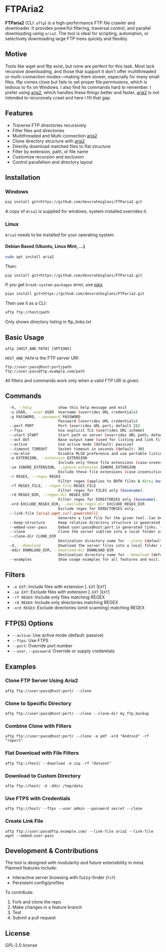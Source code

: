 # FTPAria2

**FTParia2** (CLI: `aftp`) is a high-performance FTP file crawler and downloader. It provides powerful filtering, traversal control, and parallel downloading using `aria2`. The tool is ideal for scripting, automation, or selectively downloading large FTP trees quickly and flexibly.

## Motive

Tools like wget and lftp exist, but none are perfect for this task. Most lack recursive downloading, and those that support it don't offer multithreaded or multi-connection modes—making them slower, especially for many small files. lftp comes close but fails to set proper file permissions, which is tedious to fix on Windows. I also find its commands hard to remember. I prefer using [aria2](https://github.com/aria2/aria2), which handles these things better and faster, [aria2](https://github.com/aria2/aria2) is not intended to recursively crawl and here I fill that gap.
<!-- I built this mostly for myself because I wanted something fast, simple, and cross-platform friendly using aria2 -->
## Features

- Traverse FTP directories recursively
- Filter files and directories
- Multithreaded and Multi-connection [aria2](https://github.com/aria2/aria2)
- Clone directory structure with [aria2](https://github.com/aria2/aria2)
- Directly download matched files to flat structure
- Filter by extension, path, or file name
- Customize recursion and exclusion
- Control parallelism and directory layout

## Installation

### Windows

```bash
pip install git+https://github.com/devvratmiglani/FTParia2.git
```
A copy of `Aria2` is supplied for windows, system installed overrides it.

### Linux
`Aria2` needs to be installed for your operating system.
#### Debian Based (Ubuntu, Linux Mint, ...)
```bash
sudo apt install aria2
```
Then:
```bash
pip install git+https://github.com/devvratmiglani/FTParia2.git
```
If you get `break-system-packages` error, use [pipx](https://github.com/pypa/pipx?tab=readme-ov-file#pipx--install-and-run-python-applications-in-isolated-environments)
```bash
pipx install git+https://github.com/devvratmiglani/FTParia2.git
```

<!-- Or install directly with pip once published:
```bash
pip install FTParia2
``` -->
Then use it as a CLI:

```bash
aftp ftp://host/path
```
Only shows directory listing in ftp_links.txt

## Basic Usage

```
aftp [HOST_AND_PATH] [OPTIONS]
```

`HOST_AND_PATH` is the FTP server URI:

```
ftp://user:pass@host:port/path
ftp://user:pass@ftp.example.com/path
```

All filters and commands work only when a valid FTP URI is given.

## Commands
```bash
  -h, --help            show this help message and exit
  -u USER, --user USER  Username (overrides URL credentials)
  -p PASSWORD, --password PASSWORD
                        Password (overrides URL credentials)
  --port PORT           Port (overrides URL port; default 21)
  --ftps                Use explicit TLS (overrides URL scheme)
  --start START         Start path on server (overrides URL path; default '/')
  --out OUT             Base output name (used for listing and link files)
  --active              Use active mode (default: passive)
  --timeout TIMEOUT     Socket timeout in seconds (default: 30)
  --no-mlsd             Disable MLSD preference and use portable listing
  -e EXTENSION, --extension EXTENSION
                        Include only these file extensions (case-insensitive). Repeat or comma-separate.
  -ie IGNORE_EXTENSION, --ignore-extension IGNORE_EXTENSION
                        Exclude these file extensions (case-insensitive). Repeat or comma-separate.
  -r REGEX, --regex REGEX
                        Filter regex (applies to BOTH files & dirs; basename).
  -rf REGEX_FILE, --regex-file REGEX_FILE
                        Filter regex for FILES only (basename).
  -rd REGEX_DIR, --regex-dir REGEX_DIR
                        Filter regex for DIRECTORIES only (basename).
  -xrd EXCLUDE_REGEX_DIR, --exclude-regex-dir EXCLUDE_REGEX_DIR
                        Exclude regex for DIRECTORIES only.
  --link-file {aria2,wget,curl,powershell}
                        Generate a link file for the given tool. Can be specified multiple times.
  --keep-structure      Keep relative directory structure in generated link files (per-file dir).
  --embed-user-pass     Embed user:pass@host:port in generated links. (Clone mode implies this by default.)
  --clone               Clone the server subtree into a local folder using aria2c.
  --clone-dir CLONE_DIR
                        Destination directory name for --clone (default: host name).
  -d, --download        Download the server files into a local folder using aria2c. Ignored if --clone is used
  -ddir DOWNLOAD_DIR, --download-dir DOWNLOAD_DIR
                        Destination directory name for --download (default: host name).
  --examples            Show usage examples for all features and exit.
```
<!-- - `--server`: (Reserved for future - run interactive server) -->
## Filters

- `-e EXT`: Include files with extension [`.EXT` |`EXT`]
- `-ie EXT`: Exclude files with extension [`.EXT` |`EXT`]
- `-rf REGEX`: Include only files matching REGEX
- `-rd REGEX`: Include only directories matching REGEX
- `-xrd REGEX`: Exclude directories (omit scanning) matching REGEX
<!-- - `--max-depth N`: Limit recursion depth
- `--max-files N`: Stop after N files
- `--max-size N`: Skip files larger than N bytes -->

## FTP(S) Options
- `--active`: Use active mode (default: passive)
- `--ftps`: Use FTPS
- `--port`: Override port number
- `--user`, `--password`: Override or supply credentials

## Examples

### Clone FTP Server Using Aria2
```
aftp ftp://user:pass@host:port/ --clone
```

### Clone to Specific Directory
```
aftp ftp://user:pass@host:port/ --clone --clone-dir my_ftp_backup
```

### Combine Clone with Filters
```
aftp ftp://user:pass@host:port/ --clone -e pdf -xrd "Android" -rf "report"
```

### Flat Download with File Filters
```
aftp ftp://host/ --download -e zip -rf "dataset"
```

### Download to Custom Directory
```
aftp ftp://host/ -d -ddir /tmp/data
```

### Use FTPS with Credentials
```
aftp ftp://host/ --ftps --user admin --password secret --clone
```
### Create Link File
```
aftp ftp://user:pass@ftp.example.com/ --link-file aria2 --link-file wget --embed-user-pass
```

## Development & Contributions

The tool is designed with modularity and future extensibility in mind. Planned features include:

- Interactive server browsing with fuzzy-finder (`fzf`)
- Persistent config/profiles

To contribute:

1. Fork and clone the repo
2. Make changes in a feature branch
3. Test
4. Submit a pull request

## License

GPL-2.0 license
